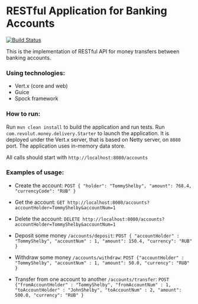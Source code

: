 # RESTful Application for Banking Accounts #
[![Build Status](https://travis-ci.com/TeaSet/money-delivery.svg?branch=master)](https://travis-ci.com/TeaSet/money-delivery)

This is the implementation of RESTful API for money transfers between banking accounts. 

### Using technologies: ###
* Vert.x (core and web)
* Guice
* Spock framework

### How to run: ###
Run `mvn clean install` to build the application and run tests. Run `com.revolut.money.delivery.Starter` to launch 
the application. It is deployed under the Vert.x server, that is based on Netty server, on `8080` port. The application
uses in-memory data store.

All calls should start with `http://localhost:8080/accounts`

### Examples of usage: ###

* Create the account:
`POST { "holder": "TommyShelby", "amount": 768.4, "currencyCode": "RUB" }`

* Get the account:
`GET http://localhost:8080/accounts?accountHolder=TommyShelby&accountNum=1`

* Delete the account:
`DELETE http://localhost:8080/accounts?accountHolder=TommyShelby&accountNum=1`

* Deposit some money `/accounts/deposit`:
`POST { "accountHolder" : "TommyShelby", "accountNum" : 1, "amount": 150.4, "currency": "RUB" }`

* Withdraw some money `/accounts/withdraw`:
`POST {"accountHolder" : "TommyShelby", "accountNum" : 1, "amount": 50.0, "currency": "RUB" }`

* Transfer from one account to another `/accounts/transfer`:
`POST {"fromAccountHolder" : "TommyShelby", "fromAccountNum" : 1, "toAccountHolder" : "JohnShelby", "toAccountNum" : 2, "amount": 500.0, "currency": "RUB" }`




  
